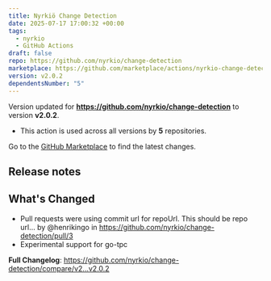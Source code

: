 ```yaml
---
title: Nyrkiö Change Detection
date: 2025-07-17 17:00:32 +00:00
tags:
  - nyrkio
  - GitHub Actions
draft: false
repo: https://github.com/nyrkio/change-detection
marketplace: https://github.com/marketplace/actions/nyrkio-change-detection
version: v2.0.2
dependentsNumber: "5"
---
```



Version updated for **https://github.com/nyrkio/change-detection** to version **v2.0.2**.
- This action is used across all versions by **5** repositories.

Go to the [GitHub Marketplace](https://github.com/marketplace/actions/nyrkio-change-detection) to find the latest changes.

## Release notes

## What's Changed
* Pull requests were using commit url for repoUrl. This should be repo url… 
by @henrikingo in https://github.com/nyrkio/change-detection/pull/3
* Experimental support for go-tpc

**Full Changelog**: https://github.com/nyrkio/change-detection/compare/v2...v2.0.2
